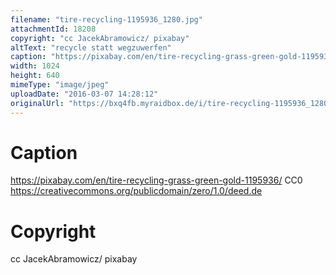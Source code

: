 ```yaml
---
filename: "tire-recycling-1195936_1280.jpg"
attachmentId: 18208
copyright: "cc JacekAbramowicz/ pixabay"
altText: "recycle statt wegzuwerfen"
caption: "https://pixabay.com/en/tire-recycling-grass-green-gold-1195936/\nCC0\nhttps://creativecommons.org/publicdomain/zero/1.0/deed.de"
width: 1024
height: 640
mimeType: "image/jpeg"
uploadDate: "2016-03-07 14:28:12"
originalUrl: "https://bxq4fb.myraidbox.de/i/tire-recycling-1195936_1280.jpg"
---
```


# Caption

https://pixabay.com/en/tire-recycling-grass-green-gold-1195936/
CC0
https://creativecommons.org/publicdomain/zero/1.0/deed.de

# Copyright

cc JacekAbramowicz/ pixabay
